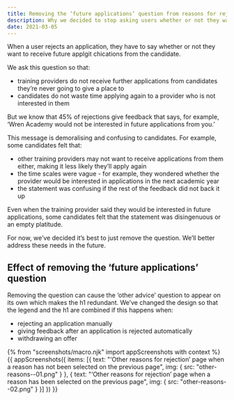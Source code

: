 ```yaml
---
title: Removing the ‘future applications’ question from reasons for rejection
description: Why we decided to stop asking users whether or not they want to receive future applications from the candidate
date: 2021-03-05
---
```


When a user rejects an application, they have to say whether or not they want to receive future applgit chications from the candidate.

We ask this question so that:

- training providers do not receive further applications from candidates they’re never going to give a place to
- candidates do not waste time applying again to a provider who is not interested in them

But we know that 45% of rejections give feedback that says, for example, ‘Wren Academy would not be interested in future applications from you.’

This message is demoralising and confusing to candidates.  For example, some candidates felt that:

- other training providers may not want to receive applications from them either, making it less likely they’ll apply again
- the time scales were vague - for example, they wondered whether the provider would be interested in applications in the next academic year
- the statement was confusing if the rest of the feedback did not back it up

Even when the training provider said they would be interested in future applications, some candidates felt that the statement was disingenuous or an empty platitude.

For now, we’ve decided it’s best to just remove the question. We’ll better address these needs in the future.

## Effect of removing the ‘future applications’ question

Removing the question can cause the ‘other advice’ question to appear on its own which makes the h1 redundant. We’ve changed the design so that the legend and the h1 are combined if this happens when:

- rejecting an application manually
- giving feedback after an application is rejected automatically
- withdrawing an offer

{% from "screenshots/macro.njk" import appScreenshots with context %}
{{ appScreenshots({
  items: [{
    text: "‘Other reasons for rejection’ page when a reason has not been selected on the previous page",
    img: {
      src: "other-reasons--01.png"
    }
  }, {
    text: "‘Other reasons for rejection’ page when a reason has been selected on the previous page",
    img: {
      src: "other-reasons--02.png"
    }
  }]
}) }}

